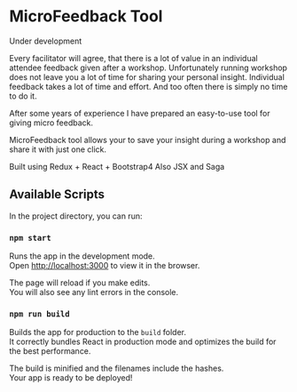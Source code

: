 # MicroFeedback Tool

Under development

Every facilitator will agree, that there is a lot of value in an individual
attendee feedback given after a workshop.
Unfortunately running workshop does not leave you a lot of time for sharing your
personal insight. Individual feedback takes a lot of time and effort.
And too often there is simply no time to do it.

After some years of experience I have prepared an easy-to-use tool for giving
micro feedback.

MicroFeedback tool allows your to save your insight during a workshop and share
it with just one click.


Built using Redux + React + Bootstrap4
Also JSX and Saga

## Available Scripts

In the project directory, you can run:

### `npm start`

Runs the app in the development mode.<br>
Open [http://localhost:3000](http://localhost:3000) to view it in the browser.

The page will reload if you make edits.<br>
You will also see any lint errors in the console.

### `npm run build`

Builds the app for production to the `build` folder.<br>
It correctly bundles React in production mode and optimizes the build for the best performance.

The build is minified and the filenames include the hashes.<br>
Your app is ready to be deployed!
